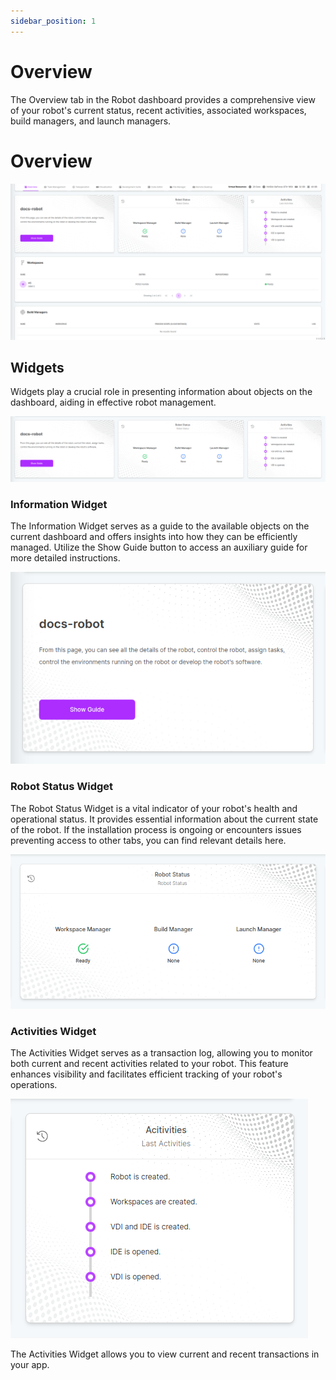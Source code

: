 ```yaml
---
sidebar_position: 1
---
```


# Overview
The Overview tab in the Robot dashboard provides a comprehensive view of your robot's current status, recent activities, associated workspaces, build managers, and launch managers.
# Overview

![In the Overview tab, you can check the robot status, view recent activities, and view workspaces, if any.](https://raw.githubusercontent.com/robolaunch/trademark/main/repository-media/docs/user-guide/environments/robot/dashboard/img/robot-tab-overview.png)

## Widgets
Widgets play a crucial role in presenting information about objects on the dashboard, aiding in effective robot management.

![Instance Dashboard Widgets](https://raw.githubusercontent.com/robolaunch/trademark/main/repository-media/docs/user-guide/environments/robot/dashboard/img/robot-widgets.png)

### Information Widget
The Information Widget serves as a guide to the available objects on the current dashboard and offers insights into how they can be efficiently managed. Utilize the Show Guide button to access an auxiliary guide for more detailed instructions.

![Information Widget](https://raw.githubusercontent.com/robolaunch/trademark/main/repository-media/docs/user-guide/environments/robot/dashboard/img/robot-info-widget.png)

### Robot Status Widget
The Robot Status Widget is a vital indicator of your robot's health and operational status. It provides essential information about the current state of the robot. If the installation process is ongoing or encounters issues preventing access to other tabs, you can find relevant details here.

![Robot Status Widget](https://raw.githubusercontent.com/robolaunch/trademark/main/repository-media/docs/user-guide/environments/robot/dashboard/img/robot-status-widget.png)

### Activities Widget
The Activities Widget serves as a transaction log, allowing you to monitor both current and recent activities related to your robot. This feature enhances visibility and facilitates efficient tracking of your robot's operations.

![Activities Widget](https://raw.githubusercontent.com/robolaunch/trademark/main/repository-media/docs/user-guide/environments/robot/dashboard/img/robot-activities-widget.png)

The Activities Widget allows you to view current and recent transactions in your app.
